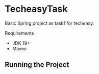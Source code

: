# TecheasyTask
Basic Spring project as task1 for techeasy.

Requirements

- JDK 19+
- Maven

## Running the Project
